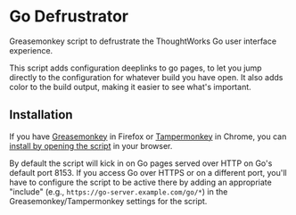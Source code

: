 Go Defrustrator
===============

Greasemonkey script to defrustrate the ThoughtWorks Go user interface experience.

This script adds configuration deeplinks to go pages, to let you jump directly
to the configuration for whatever build you have open. It also adds color to the
build output, making it easier to see what's important.

Installation
------------

If you have
[Greasemonkey](https://addons.mozilla.org/en-US/firefox/addon/greasemonkey/)
in Firefox or
[Tampermonkey](https://chrome.google.com/webstore/detail/tampermonkey/dhdgffkkebhmkfjojejmpbldmpobfkfo)
in Chrome, you can
[install by opening the script](https://github.com/programmiersportgruppe/go-defrustrator/raw/master/go-defrustrator.user.js)
in your browser.

By default the script will kick in on Go pages served over HTTP on Go's default
port 8153.
If you access Go over HTTPS or on a different port,
you'll have to configure the script to be active there by adding an appropriate
"include" (e.g., `https://go-server.example.com/go/*`) in the
Greasemonkey/Tampermonkey settings for the script.
